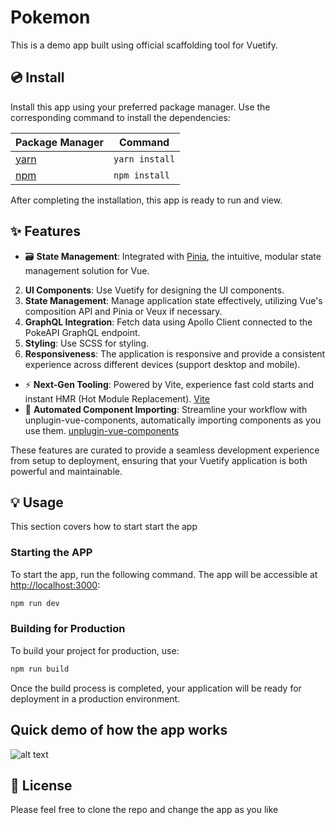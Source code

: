 # Pokemon

This is a demo app built using official scaffolding tool for Vuetify.

## 💿 Install

Install this app using your preferred package manager. Use the corresponding command to install the dependencies:

| Package Manager                                                | Command        |
|---------------------------------------------------------------|----------------|
| [yarn](https://yarnpkg.com/getting-started)                   | `yarn install` |
| [npm](https://docs.npmjs.com/cli/v7/commands/npm-install)     | `npm install`  |

After completing the installation, this app is ready to run and view.

## ✨ Features

- 🗃️ **State Management**: Integrated with [Pinia](https://pinia.vuejs.org/), the intuitive, modular state management solution for Vue.
2.	 **UI Components**: Use Vuetify for designing the UI components. 
3.	 **State Management**: Manage application state effectively, utilizing Vue's composition API and Pinia or Veux if necessary. 
4.	 **GraphQL Integration**: Fetch data using Apollo Client connected to the PokeAPI GraphQL endpoint. 
5.	 **Styling**: Use SCSS for styling.
6.	 **Responsiveness**: The application is responsive and provide a consistent experience across different devices (support desktop and mobile).
- ⚡ **Next-Gen Tooling**: Powered by Vite, experience fast cold starts and instant HMR (Hot Module Replacement). [Vite](https://vitejs.dev/)
- 🧩 **Automated Component Importing**: Streamline your workflow with unplugin-vue-components, automatically importing components as you use them. [unplugin-vue-components](https://github.com/antfu/unplugin-vue-components)

These features are curated to provide a seamless development experience from setup to deployment, ensuring that your Vuetify application is both powerful and maintainable.

## 💡 Usage

This section covers how to start start the app

### Starting the APP

To start the app, run the following command. The app will be accessible at [http://localhost:3000](http://localhost:3000):

```bash
npm run dev
```

### Building for Production

To build your project for production, use:

```bash
npm run build
```

Once the build process is completed, your application will be ready for deployment in a production environment.

## Quick demo of how the app works

![alt text](./src/assets/images/PokemonApp.gif)

## 📑 License

Please feel free to clone the repo and change the app as you like
